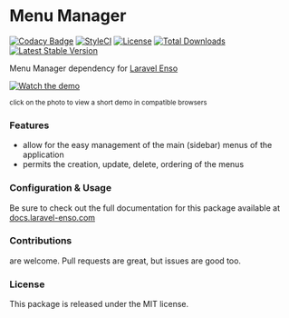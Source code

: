 # Menu Manager
[![Codacy Badge](https://api.codacy.com/project/badge/Grade/3f2ff01a8dc04044a13c6f4fbb9e21bd)](https://www.codacy.com/app/laravel-enso/MenuManager?utm_source=github.com&utm_medium=referral&utm_content=laravel-enso/MenuManager&utm_campaign=badger)
[![StyleCI](https://styleci.io/repos/94800927/shield?branch=master)](https://styleci.io/repos/94800927)
[![License](https://poser.pugx.org/laravel-enso/menumanager/license)](https://packagist.org/packages/laravel-enso/menumanager)
[![Total Downloads](https://poser.pugx.org/laravel-enso/menumanager/downloads)](https://packagist.org/packages/laravel-enso/menumanager)
[![Latest Stable Version](https://poser.pugx.org/laravel-enso/menumanager/version)](https://packagist.org/packages/laravel-enso/menumanager)

Menu Manager dependency for [Laravel Enso](https://github.com/laravel-enso/Enso)

[![Watch the demo](https://laravel-enso.github.io/menumanager/screenshots/bulma_012_thumb.png)](https://laravel-enso.github.io/menumanager/videos/bulma_menu_management.webm)

<sup>click on the photo to view a short demo in compatible browsers</sup>

### Features

- allow for the easy management of the main (sidebar) menus of the application
- permits the creation, update, delete, ordering of the menus

### Configuration & Usage

Be sure to check out the full documentation for this package available at [docs.laravel-enso.com](https://docs.laravel-enso.com/backend/menu-manager.html)

### Contributions

are welcome. Pull requests are great, but issues are good too.

### License

This package is released under the MIT license.
<!--/h-->
